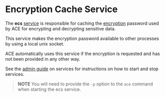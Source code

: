 # Encryption Cache Service

The **ecs** [service](service.md) is responsible for caching the [encryption](encryption.md) password used by ACE for encrypting and decrypting sensitive data.

This service makes the encryption password available to other processes by using a local unix socket.

ACE automatically uses this service if the encryption is requested and has not been provided in any other way.

See the [admin guide](../admin/service.md) on services for instructions on how to start and stop services.

> **NOTE** You will need to provide the `-p` option to the `ace` command when starting the ecs service.
